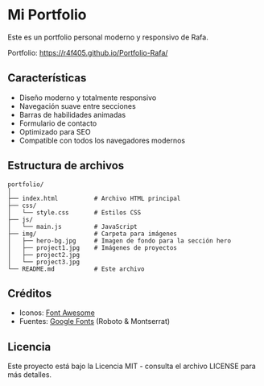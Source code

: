 # Mi Portfolio

Este es un portfolio personal moderno y responsivo de Rafa.

Portfolio: https://r4f405.github.io/Portfolio-Rafa/

## Características

- Diseño moderno y totalmente responsivo
- Navegación suave entre secciones
- Barras de habilidades animadas
- Formulario de contacto
- Optimizado para SEO
- Compatible con todos los navegadores modernos

## Estructura de archivos

```
portfolio/
│
├── index.html          # Archivo HTML principal
├── css/
│   └── style.css       # Estilos CSS
├── js/
│   └── main.js         # JavaScript
├── img/                # Carpeta para imágenes
│   ├── hero-bg.jpg     # Imagen de fondo para la sección hero
│   ├── project1.jpg    # Imágenes de proyectos
│   ├── project2.jpg
│   └── project3.jpg
└── README.md           # Este archivo
```

## Créditos

- Iconos: [Font Awesome](https://fontawesome.com/)
- Fuentes: [Google Fonts](https://fonts.google.com/) (Roboto & Montserrat)

## Licencia

Este proyecto está bajo la Licencia MIT - consulta el archivo LICENSE para más detalles. 
